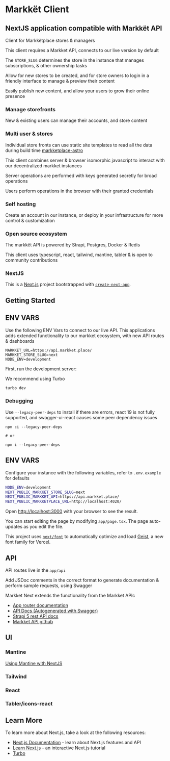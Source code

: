 # Markkët Client

## NextJS application compatible with Markkët API

Client for  Markkëtplace stores & managers

This client requires a Markket API, connects to our live version by default

The `STORE_SLUG` determines the store in the instance that manages subscriptions, & other ownership tasks

Allow for new stores to be created, and for store owners to login in a friendly interface to manage & preview their content

Easily publish new content, and allow your users to grow their online presence

### Manage storefronts

New & existing users can manage their accounts, and store content

### Multi user & stores

Individual store fronts can use static site templates to read all the data during build time [markketplace-astro](https://github.com/calimania/markketplace-astro)

This client combines server & browser isomorphic javascript to interact with our decentralized markket instances

Server operations are performed with keys generated secretly for broad operations

Users perform operations in the browser with their granted credentials

### Self hosting

Create an account in our instance, or deploy in your infrastructure for more control & customization

### Open source ecosystem

The markkët API is powered by Strapi, Postgres, Docker & Redis

This client uses typescript, react, tailwind, mantine, tabler & is open to community contributions

### NextJS

This is a [Next.js](https://nextjs.org) project bootstrapped with [`create-next-app`](https://nextjs.org/docs/app/api-reference/cli/create-next-app).

## Getting Started

## ENV VARS

Use the following ENV Vars to connect to our live API. This applications adds extended functionality to our markket ecosystem, with new API routes & dashboards

```
MARKKET_URL=https://api.markket.place/
MARKKET_STORE_SLUG=next
NODE_ENV=development
```

First, run the development server:

We recommend using Turbo

```bash
turbo dev
```

### Debugging

Use `--legacy-peer-deps` to install if there are errors, react 19 is not fully supported, and swagger-ui-react causes some peer dependency issues

```
npm ci --legacy-peer-deps

# or

npm i --legacy-peer-deps

```

## ENV VARS

Configure your instance with the following variables, refer to `.env.example` for defaults


```bash
NODE_ENV=development
NEXT_PUBLIC_MARKKET_STORE_SLUG=next
NEXT_PUBLIC_MARKKET_API=https://api.markket.place/
NEXT_PUBLIC_MARKKETPLACE_URL=http://localhost:4020/
```

Open [http://localhost:3000](http://localhost:3000) with your browser to see the result.

You can start editing the page by modifying `app/page.tsx`. The page auto-updates as you edit the file.

This project uses [`next/font`](https://nextjs.org/docs/app/building-your-application/optimizing/fonts) to automatically optimize and load [Geist](https://vercel.com/font), a new font family for Vercel.

## API

API routes live in the `app/api`

Add JSDoc comments in the correct format to generate documentation & perform sample requests, using Swagger

Markket Next extends the functionality from the Markket APIc

- [App router documentation](https://nextjs.org/docs/app)
- [API Docs (Autogenerated with Swagger)](http://de.markket.place/docs/api)
- [Strapi 5 rest API docs](https://docs.strapi.io/dev-docs/api/rest)
- [Markket API github](https://github.com/calimania/markketplace)

## UI

### Mantine

[Using Mantine with NextJS](https://mantine.dev/guides/next/)

### Tailwind

### React

### Tabler/icons-react

## Learn More

To learn more about Next.js, take a look at the following resources:

- [Next.js Documentation](https://nextjs.org/docs) - learn about Next.js features and API
- [Learn Next.js](https://nextjs.org/learn) - an interactive Next.js tutorial
- [Turbo](https://turbo.build/repo/docs/getting-started/add-to-existing-repository)
